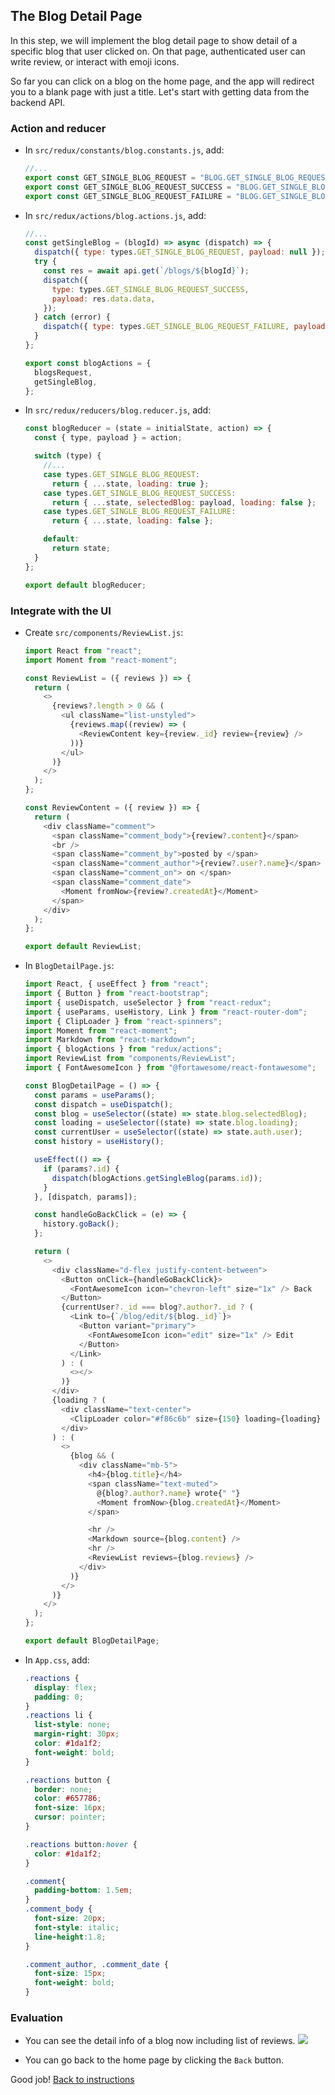 ## The Blog Detail Page

In this step, we will implement the blog detail page to show detail of a specific blog that user clicked on. On that page, authenticated user can write review, or interact with emoji icons.

So far you can click on a blog on the home page, and the app will redirect you to a blank page with just a title. Let's start with getting data from the backend API.

### Action and reducer

- In `src/redux/constants/blog.constants.js`, add:
  ```javascript
  //...
  export const GET_SINGLE_BLOG_REQUEST = "BLOG.GET_SINGLE_BLOG_REQUEST";
  export const GET_SINGLE_BLOG_REQUEST_SUCCESS = "BLOG.GET_SINGLE_BLOG_REQUEST_SUCCESS";
  export const GET_SINGLE_BLOG_REQUEST_FAILURE = "BLOG.GET_SINGLE_BLOG_REQUEST_FAILURE";
  ```
- In `src/redux/actions/blog.actions.js`, add:
  ```javascript
  //...
  const getSingleBlog = (blogId) => async (dispatch) => {
    dispatch({ type: types.GET_SINGLE_BLOG_REQUEST, payload: null });
    try {
      const res = await api.get(`/blogs/${blogId}`);
      dispatch({
        type: types.GET_SINGLE_BLOG_REQUEST_SUCCESS,
        payload: res.data.data,
      });
    } catch (error) {
      dispatch({ type: types.GET_SINGLE_BLOG_REQUEST_FAILURE, payload: error });
    }
  };

  export const blogActions = {
    blogsRequest,
    getSingleBlog,
  };
  ```
- In `src/redux/reducers/blog.reducer.js`, add:
  ```javascript
  const blogReducer = (state = initialState, action) => {
    const { type, payload } = action;

    switch (type) {
      //...
      case types.GET_SINGLE_BLOG_REQUEST:
        return { ...state, loading: true };
      case types.GET_SINGLE_BLOG_REQUEST_SUCCESS:
        return { ...state, selectedBlog: payload, loading: false };
      case types.GET_SINGLE_BLOG_REQUEST_FAILURE:
        return { ...state, loading: false };

      default:
        return state;
    }
  };

  export default blogReducer;
  ```

### Integrate with the UI 

- Create `src/components/ReviewList.js`:
  ```javascript
  import React from "react";
  import Moment from "react-moment";

  const ReviewList = ({ reviews }) => {
    return (
      <>
        {reviews?.length > 0 && (
          <ul className="list-unstyled">
            {reviews.map((review) => (
              <ReviewContent key={review._id} review={review} />
            ))}
          </ul>
        )}
      </>
    );
  };

  const ReviewContent = ({ review }) => {
    return (
      <div className="comment">
        <span className="comment_body">{review?.content}</span>
        <br />
        <span className="comment_by">posted by </span>
        <span className="comment_author">{review?.user?.name}</span>
        <span className="comment_on"> on </span>
        <span className="comment_date">
          <Moment fromNow>{review?.createdAt}</Moment>
        </span>
      </div>
    );
  };

  export default ReviewList;
  ```

- In `BlogDetailPage.js`:
  ```javascript
  import React, { useEffect } from "react";
  import { Button } from "react-bootstrap";
  import { useDispatch, useSelector } from "react-redux";
  import { useParams, useHistory, Link } from "react-router-dom";
  import { ClipLoader } from "react-spinners";
  import Moment from "react-moment";
  import Markdown from "react-markdown";
  import { blogActions } from "redux/actions";
  import ReviewList from "components/ReviewList";
  import { FontAwesomeIcon } from "@fortawesome/react-fontawesome";

  const BlogDetailPage = () => {
    const params = useParams();
    const dispatch = useDispatch();
    const blog = useSelector((state) => state.blog.selectedBlog);
    const loading = useSelector((state) => state.blog.loading);
    const currentUser = useSelector((state) => state.auth.user);
    const history = useHistory();

    useEffect(() => {
      if (params?.id) {
        dispatch(blogActions.getSingleBlog(params.id));
      }
    }, [dispatch, params]);

    const handleGoBackClick = (e) => {
      history.goBack();
    };

    return (
      <>
        <div className="d-flex justify-content-between">
          <Button onClick={handleGoBackClick}>
            <FontAwesomeIcon icon="chevron-left" size="1x" /> Back
          </Button>
          {currentUser?._id === blog?.author?._id ? (
            <Link to={`/blog/edit/${blog._id}`}>
              <Button variant="primary">
                <FontAwesomeIcon icon="edit" size="1x" /> Edit
              </Button>
            </Link>
          ) : (
            <></>
          )}
        </div>
        {loading ? (
          <div className="text-center">
            <ClipLoader color="#f86c6b" size={150} loading={loading} />
          </div>
        ) : (
          <>
            {blog && (
              <div className="mb-5">
                <h4>{blog.title}</h4>
                <span className="text-muted">
                  @{blog?.author?.name} wrote{" "}
                  <Moment fromNow>{blog.createdAt}</Moment>
                </span>

                <hr />
                <Markdown source={blog.content} />
                <hr />
                <ReviewList reviews={blog.reviews} />
              </div>
            )}
          </>
        )}
      </>
    );
  };

  export default BlogDetailPage;
  ```

- In `App.css`, add:
  ```css
  .reactions {
    display: flex;
    padding: 0;
  }
  .reactions li {
    list-style: none;
    margin-right: 30px;
    color: #1da1f2;
    font-weight: bold;
  }

  .reactions button {
    border: none;
    color: #657786;
    font-size: 16px;
    cursor: pointer;
  }

  .reactions button:hover {
    color: #1da1f2;
  }

  .comment{
    padding-bottom: 1.5em;
  }
  .comment_body {
    font-size: 20px;
    font-style: italic;
    line-height:1.8;
  }

  .comment_author, .comment_date {
    font-size: 15px;
    font-weight: bold;
  }
  ```

### Evaluation

- You can see the detail info of a blog now including list of reviews.
  ![](../images/A00_blog_detail.png)

- You can go back to the home page by clicking the `Back` button.

Good job! [Back to instructions](/README.md)